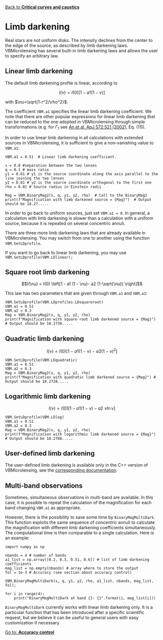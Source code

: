 [Back to **Critical curves and caustics**](CriticalCurvesAndCaustics.md)

# Limb darkening

Real stars are not uniform disks. The intensity declines from the center to the edge of the source, as described by limb darkening laws. VBMicrolensing has several built-in limb darkening laws and allows the user to specify an arbitrary law.

## Linear limb darkening

The default limb darkening profile is linear, according to

$$ I(\nu) = I(0) \left[1 - a1 (1 - \nu)\right] $$

with $\nu=\sqrt{1-r^2/\rho^2}$.

The coefficient `VBM.a1` specifies the linear limb darkening coefficient. We note that there are other popular expressions for linear limb darkening that can be reduced to the one adopted in VBMicrolensing through simple transformations (e.g. for $\Gamma_1$ see [An et al. ApJ 572:521 (2002)](https://ui.adsabs.harvard.edu/abs/2002ApJ...572..521A/abstract), Eq. (11)).

In order to use linear limb darkening in all calculations with extended sources in VBMicrolensing, it is sufficient to give a non-vanishing value to `VBM.a1`:

```
VBM.a1 = 0.51  # Linear limb darkening coefficient.

s = 0.8 #separation between the two lenses
q = 0.1 # mass ratio
y1 = 0.01 # y1 is the source coordinate along the axis parallel to the line joining the two lenses 
y2 = 0.01 # y2 is the source coordinate orthogonal to the first one
rho = 0.01 # Source radius in Einstein radii

Mag = VBM.BinaryMag2(s, q, y1, y2, rho)  # Call to the BinaryMag2 
print(f"Magnification with limb darkened source = {Mag}")  # Output should be 18.27.....

```

In order to go back to uniform sources, just set `VBM.a1 = 0`. In general, a calculation with limb darkening is slower than a calculation with a uniform source, because it is repeated on several concentric annuli.

There are three more limb darkening laws that are already available in VBMicrolensing. You may switch from one to another using the function `VBM.SetLDprofile`.

If you want to go back to linear limb darkening,  you may use ```VBM.SetLDprofile(VBM.LDlinear);```

## Square root limb darkening

$$I(\nu) = I(0) \left[1 - a1 (1 - \nu)- a2 (1-\sqrt{\nu}) \right]$$

This law has two parameters that are given through `VBM.a1` and `VBM.a2`:

```
VBM.SetLDprofile(VBM.LDprofiles.LDsquareroot)
VBM.a1 = 0.51
VBM.a2 = 0.3
Mag = VBM.BinaryMag2(s, q, y1, y2, rho)
print(f"Magnification with square root limb darkened source = {Mag}")  # Output should be 18.2730.....
```

## Quadratic limb darkening

$$I(\nu) = I(0) \left[1 - a1 (1 - \nu)- a2 (1-\nu)^2 \right]$$

```
VBM.SetLDprofile(VBM.LDquadratic)
VBM.a1 = 0.51
VBM.a2 = 0.3
Mag = VBM.BinaryMag2(s, q, y1, y2, rho)
print(f"Magnification with quadratic limb darkened source = {Mag}") # Output should be 18.2728.....
```

## Logarithmic limb darkening

$$I(\nu) = I(0) \left[ 1 - a1 (1 - \nu)- a2 ~ \nu \ln{\nu} \right]$$

```
VBM.SetLDprofile(VBM.LDlog)
VBM.a1 = 0.51
VBM.a2 = 0.3
Mag = VBM.BinaryMag2(s, q, y1, y2, rho)
print(f"Magnification with logarithmic limb darkened source = {Mag}") # Output should be 18.2788.....
```

## User-defined limb darkening

The user-defined limb darkening is available only in the C++ version of VBMicrolensing, see the [corresponding documentation](/docs/C%2B%2B/LimbDarkening.md).

## Multi-band observations

Sometimes, simultaneous observations in multi-band are available. In this case, it is possible to repeat the calculation of the magnification for each band changing `VBM.a1` as appropriate. 

However, there is the possibility to save some time by `BinaryMagMultiDark`. This function exploits the same sequence of concentric annuli to calculate the magnification with different limb darkening coefficients simultaneously. The computational time is then comparable to a single calculation. Here is an example:

```
import numpy as np

nbands = 4 # number of bands
a1_list = np.array([0.2, 0.3, 0.51, 0.6]) # list of limb darkening coefficients
mag_list = np.empty(nbands) # array where to store the output
Tol = 1e-3 # Accuracy (see section about accuracy control)

VBM.BinaryMagMultiDark(s, q, y1, y2, rho, a1_list, nbands, mag_list, Tol);

for i in range(4):
    print("BinaryMagMultiDark at band {}: {}".format(i, mag_list[i]))
```

`BinaryMagMultiDark` currently works with linear limb darkening only. It is a particular function that has been introduced after a specific scientific request, but we believe it can be useful to general users with easy customization if necessary.

[Go to: **Accuracy control**](AccuracyControl.md)
